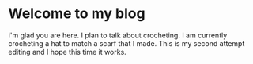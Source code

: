 # Welcome to my blog

I'm glad you are here. I plan to talk about crocheting.
I am currently crocheting a hat to match a scarf that I made.
This is my second attempt editing and I hope this time it works.
